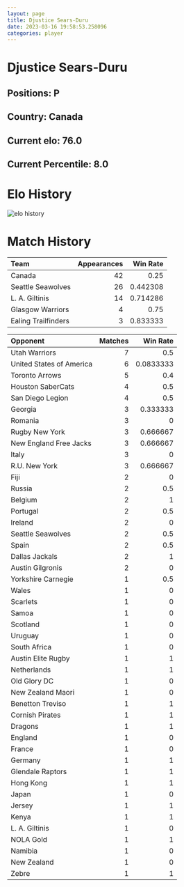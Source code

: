 ```yaml
---  
layout: page  
title: Djustice Sears-Duru  
date: 2023-03-16 19:58:53.258096  
categories: player  
---
```

# Djustice Sears-Duru

## Positions: P

## Country: Canada

## Current elo: 76.0

## Current Percentile: 8.0

# Elo History


![elo history](history_DjusticeSears-Duru.png)
# Match History


| Team                |   Appearances |   Win Rate |
|:--------------------|--------------:|-----------:|
| Canada              |            42 |   0.25     |
| Seattle Seawolves   |            26 |   0.442308 |
| L. A. Giltinis      |            14 |   0.714286 |
| Glasgow Warriors    |             4 |   0.75     |
| Ealing Trailfinders |             3 |   0.833333 |

| Opponent                 |   Matches |   Win Rate |
|:-------------------------|----------:|-----------:|
| Utah Warriors            |         7 |  0.5       |
| United States of America |         6 |  0.0833333 |
| Toronto Arrows           |         5 |  0.4       |
| Houston SaberCats        |         4 |  0.5       |
| San Diego Legion         |         4 |  0.5       |
| Georgia                  |         3 |  0.333333  |
| Romania                  |         3 |  0         |
| Rugby New York           |         3 |  0.666667  |
| New England Free Jacks   |         3 |  0.666667  |
| Italy                    |         3 |  0         |
| R.U. New York            |         3 |  0.666667  |
| Fiji                     |         2 |  0         |
| Russia                   |         2 |  0.5       |
| Belgium                  |         2 |  1         |
| Portugal                 |         2 |  0.5       |
| Ireland                  |         2 |  0         |
| Seattle Seawolves        |         2 |  0.5       |
| Spain                    |         2 |  0.5       |
| Dallas Jackals           |         2 |  1         |
| Austin Gilgronis         |         2 |  0         |
| Yorkshire Carnegie       |         1 |  0.5       |
| Wales                    |         1 |  0         |
| Scarlets                 |         1 |  0         |
| Samoa                    |         1 |  0         |
| Scotland                 |         1 |  0         |
| Uruguay                  |         1 |  0         |
| South Africa             |         1 |  0         |
| Austin Elite Rugby       |         1 |  1         |
| Netherlands              |         1 |  1         |
| Old Glory DC             |         1 |  0         |
| New Zealand Maori        |         1 |  0         |
| Benetton Treviso         |         1 |  1         |
| Cornish Pirates          |         1 |  1         |
| Dragons                  |         1 |  1         |
| England                  |         1 |  0         |
| France                   |         1 |  0         |
| Germany                  |         1 |  1         |
| Glendale Raptors         |         1 |  1         |
| Hong Kong                |         1 |  1         |
| Japan                    |         1 |  0         |
| Jersey                   |         1 |  1         |
| Kenya                    |         1 |  1         |
| L. A. Giltinis           |         1 |  0         |
| NOLA Gold                |         1 |  1         |
| Namibia                  |         1 |  0         |
| New Zealand              |         1 |  0         |
| Zebre                    |         1 |  1         |